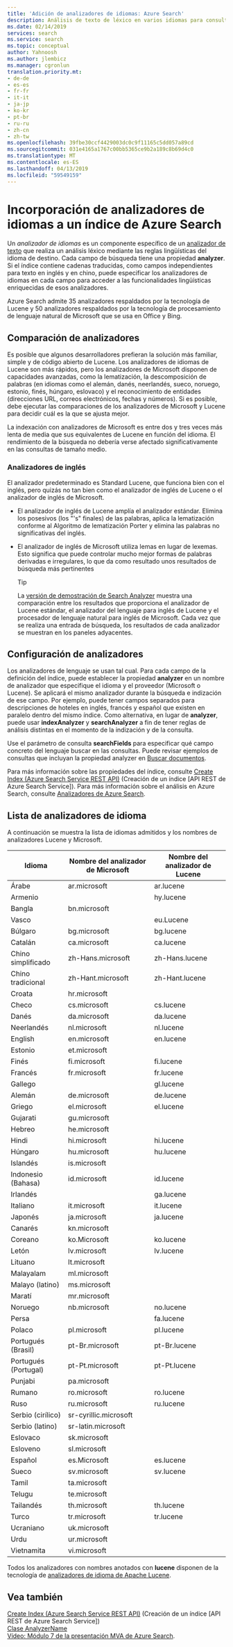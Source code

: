 ```yaml
---
title: 'Adición de analizadores de idiomas: Azure Search'
description: Análisis de texto de léxico en varios idiomas para consultas e índices en idiomas distintos del inglés en Azure Search.
ms.date: 02/14/2019
services: search
ms.service: search
ms.topic: conceptual
author: Yahnoosh
ms.author: jlembicz
ms.manager: cgronlun
translation.priority.mt:
- de-de
- es-es
- fr-fr
- it-it
- ja-jp
- ko-kr
- pt-br
- ru-ru
- zh-cn
- zh-tw
ms.openlocfilehash: 39fbe30ccf4429003dc0c9f11165c5dd057a89cd
ms.sourcegitcommit: 031e4165a1767c00bb5365ce9b2a189c8b69d4c0
ms.translationtype: MT
ms.contentlocale: es-ES
ms.lasthandoff: 04/13/2019
ms.locfileid: "59549159"
---
```

# <a name="add-language-analyzers-to-an-azure-search-index"></a>Incorporación de analizadores de idiomas a un índice de Azure Search

Un *analizador de idiomas* es un componente específico de un [analizador de texto](search-analyzers.md) que realiza un análisis léxico mediante las reglas lingüísticas del idioma de destino. Cada campo de búsqueda tiene una propiedad **analyzer**. Si el índice contiene cadenas traducidas, como campos independientes para texto en inglés y en chino, puede especificar los analizadores de idiomas en cada campo para acceder a las funcionalidades lingüísticas enriquecidas de esos analizadores.  

Azure Search admite 35 analizadores respaldados por la tecnología de Lucene y 50 analizadores respaldados por la tecnología de procesamiento de lenguaje natural de Microsoft que se usa en Office y Bing.

## <a name="comparing-analyzers"></a>Comparación de analizadores

Es posible que algunos desarrolladores prefieran la solución más familiar, simple y de código abierto de Lucene. Los analizadores de idiomas de Lucene son más rápidos, pero los analizadores de Microsoft disponen de capacidades avanzadas, como la lematización, la descomposición de palabras (en idiomas como el alemán, danés, neerlandés, sueco, noruego, estonio, finés, húngaro, eslovaco) y el reconocimiento de entidades (direcciones URL, correos electrónicos, fechas y números). Si es posible, debe ejecutar las comparaciones de los analizadores de Microsoft y Lucene para decidir cuál es la que se ajusta mejor. 

La indexación con analizadores de Microsoft es entre dos y tres veces más lenta de media que sus equivalentes de Lucene en función del idioma. El rendimiento de la búsqueda no debería verse afectado significativamente en las consultas de tamaño medio. 

### <a name="english-analyzers"></a>Analizadores de inglés

El analizador predeterminado es Standard Lucene, que funciona bien con el inglés, pero quizás no tan bien como el analizador de inglés de Lucene o el analizador de inglés de Microsoft. 
 
+ El analizador de inglés de Lucene amplía el analizador estándar. Elimina los posesivos (los "'s" finales) de las palabras, aplica la lematización conforme al Algoritmo de lematización Porter y elimina las palabras no significativas del inglés.  

+ El analizador de inglés de Microsoft utiliza lemas en lugar de lexemas. Esto significa que puede controlar mucho mejor formas de palabras derivadas e irregulares, lo que da como resultado unos resultados de búsqueda más pertinentes 

  > [!Tip]
  > La [versión de demostración de Search Analyzer](https://alice.unearth.ai/) muestra una comparación entre los resultados que proporciona el analizador de Lucene estándar, el analizador del lenguaje para inglés de Lucene y el procesador de lenguaje natural para inglés de Microsoft. Cada vez que se realiza una entrada de búsqueda, los resultados de cada analizador se muestran en los paneles adyacentes.

## <a name="configuring-analyzers"></a>Configuración de analizadores

Los analizadores de lenguaje se usan tal cual. Para cada campo de la definición del índice, puede establecer la propiedad **analyzer** en un nombre de analizador que especifique el idioma y el proveedor (Microsoft o Lucene). Se aplicará el mismo analizador durante la búsqueda e indización de ese campo. Por ejemplo, puede tener campos separados para descripciones de hoteles en inglés, francés y español que existen en paralelo dentro del mismo índice. Como alternativa, en lugar de **analyzer**, puede usar **indexAnalyzer** y **searchAnalyzer** a fin de tener reglas de análisis distintas en el momento de la indización y de la consulta. 

Use el parámetro de consulta **searchFields** para especificar qué campo concreto del lenguaje buscar en las consultas. Puede revisar ejemplos de consultas que incluyan la propiedad analyzer en [Buscar documentos](https://docs.microsoft.com/rest/api/searchservice/search-documents). 

Para más información sobre las propiedades del índice, consulte [Create Index &#40;Azure Search Service REST API&#41;](https://docs.microsoft.com/rest/api/searchservice/create-index) (Creación de un índice [API REST de Azure Search Service]). Para más información sobre el análisis en Azure Search, consulte [Analizadores de Azure Search](https://docs.microsoft.com/azure/search/search-analyzers).

<a name="language-analyzer-list"></a>

## <a name="language-analyzer-list"></a>Lista de analizadores de idioma 
 A continuación se muestra la lista de idiomas admitidos y los nombres de analizadores Lucene y Microsoft.  

|Idioma|Nombre del analizador de Microsoft|Nombre del analizador de Lucene|  
|--------------|-----------------------------|--------------------------|  
|Árabe|ar.microsoft|ar.lucene|  
|Armenio||hy.lucene|  
|Bangla|bn.microsoft||  
|Vasco||eu.Lucene|  
|Búlgaro|bg.microsoft|bg.lucene|  
|Catalán|ca.microsoft|ca.lucene|  
|Chino simplificado|zh-Hans.microsoft|zh-Hans.lucene|  
|Chino tradicional|zh-Hant.microsoft|zh-Hant.lucene|  
|Croata|hr.microsoft||  
|Checo|cs.microsoft|cs.lucene|  
|Danés|da.microsoft|da.lucene|  
|Neerlandés|nl.microsoft|nl.lucene|  
|English|en.microsoft|en.lucene|  
|Estonio|et.microsoft||  
|Finés|fi.microsoft|fi.lucene|  
|Francés|fr.microsoft|fr.lucene|  
|Gallego||gl.lucene|  
|Alemán|de.microsoft|de.lucene|  
|Griego|el.microsoft|el.lucene|  
|Gujarati|gu.microsoft||  
|Hebreo|he.microsoft||  
|Hindi|hi.microsoft|hi.lucene|  
|Húngaro|hu.microsoft|hu.lucene|  
|Islandés|is.microsoft||  
|Indonesio (Bahasa)|id.microsoft|id.lucene|  
|Irlandés||ga.lucene|  
|Italiano|it.microsoft|it.lucene|  
|Japonés|ja.microsoft|ja.lucene|  
|Canarés|kn.microsoft||  
|Coreano|ko.Microsoft|ko.lucene|  
|Letón|lv.microsoft|lv.lucene|  
|Lituano|lt.microsoft||  
|Malayalam|ml.microsoft||  
|Malayo (latino)|ms.microsoft||  
|Maratí|mr.microsoft||  
|Noruego|nb.microsoft|no.lucene|  
|Persa||fa.lucene|  
|Polaco|pl.microsoft|pl.lucene|  
|Portugués (Brasil)|pt-Br.microsoft|pt-Br.lucene|  
|Portugués (Portugal)|pt-Pt.microsoft|pt-Pt.lucene|  
|Punjabi|pa.microsoft||  
|Rumano|ro.microsoft|ro.lucene|  
|Ruso|ru.microsoft|ru.lucene|  
|Serbio (cirílico)|sr-cyrillic.microsoft||  
|Serbio (latino)|sr-latin.microsoft||  
|Eslovaco|sk.microsoft||  
|Esloveno|sl.microsoft||  
|Español|es.Microsoft|es.lucene|  
|Sueco|sv.microsoft|sv.lucene|  
|Tamil|ta.microsoft||  
|Telugu|te.microsoft||  
|Tailandés|th.microsoft|th.lucene|  
|Turco|tr.microsoft|tr.lucene|  
|Ucraniano|uk.microsoft||  
|Urdu|ur.microsoft||  
|Vietnamita|vi.microsoft||  

 Todos los analizadores con nombres anotados con **lucene** disponen de la tecnología de [analizadores de idioma de Apache Lucene](https://lucene.apache.org/core/4_9_0/core/overview-summary.html ).

## <a name="see-also"></a>Vea también  
 [Create Index &#40;Azure Search Service REST API&#41;](https://docs.microsoft.com/rest/api/searchservice/create-index) (Creación de un índice [API REST de Azure Search Service])  
 [Clase AnalyzerName](https://docs.microsoft.com/dotnet/api/microsoft.azure.search.models.analyzername)  
 [Vídeo: Módulo 7 de la presentación MVA de Azure Search](https://channel9.msdn.com/Series/Adding-Microsoft-Azure-Search-to-Your-Websites-and-Apps/07).  

